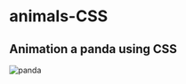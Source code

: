 # animals-CSS

## Animation a panda using CSS

![panda](https://user-images.githubusercontent.com/39015459/144831506-bce10c87-44b3-40ae-acc2-709a7982605e.gif)

